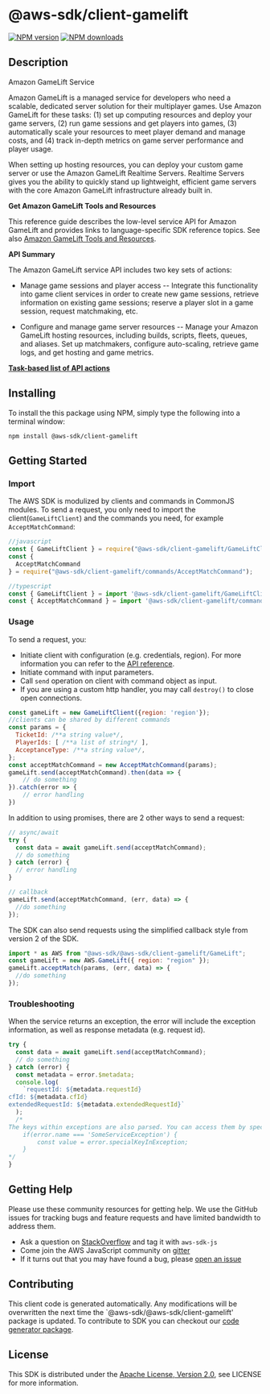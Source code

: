# @aws-sdk/client-gamelift

[![NPM version](https://img.shields.io/npm/v/@aws-sdk/client-gamelift/preview.svg)](https://www.npmjs.com/package/@aws-sdk/client-gamelift)
[![NPM downloads](https://img.shields.io/npm/dm/@aws-sdk/client-gamelift.svg)](https://www.npmjs.com/package/@aws-sdk/client-gamelift)

## Description

<fullname>Amazon GameLift Service</fullname> <p> Amazon GameLift is a managed service for developers who need a scalable, dedicated server solution for their multiplayer games. Use Amazon GameLift for these tasks: (1) set up computing resources and deploy your game servers, (2) run game sessions and get players into games, (3) automatically scale your resources to meet player demand and manage costs, and (4) track in-depth metrics on game server performance and player usage.</p> <p>When setting up hosting resources, you can deploy your custom game server or use the Amazon GameLift Realtime Servers. Realtime Servers gives you the ability to quickly stand up lightweight, efficient game servers with the core Amazon GameLift infrastructure already built in.</p> <p> <b>Get Amazon GameLift Tools and Resources</b> </p> <p>This reference guide describes the low-level service API for Amazon GameLift and provides links to language-specific SDK reference topics. See also <a href="https://docs.aws.amazon.com/gamelift/latest/developerguide/gamelift-components.html"> Amazon GameLift Tools and Resources</a>.</p> <p> <b>API Summary</b> </p> <p>The Amazon GameLift service API includes two key sets of actions:</p> <ul> <li> <p>Manage game sessions and player access -- Integrate this functionality into game client services in order to create new game sessions, retrieve information on existing game sessions; reserve a player slot in a game session, request matchmaking, etc.</p> </li> <li> <p>Configure and manage game server resources -- Manage your Amazon GameLift hosting resources, including builds, scripts, fleets, queues, and aliases. Set up matchmakers, configure auto-scaling, retrieve game logs, and get hosting and game metrics.</p> </li> </ul> <p> <b> <a href="https://docs.aws.amazon.com/gamelift/latest/developerguide/reference-awssdk.html"> Task-based list of API actions</a> </b> </p>

## Installing

To install the this package using NPM, simply type the following into a terminal window:

```
npm install @aws-sdk/client-gamelift
```

## Getting Started

### Import

The AWS SDK is modulized by clients and commands in CommonJS modules. To send a request, you only need to import the client(`GameLiftClient`) and the commands you need, for example `AcceptMatchCommand`:

```javascript
//javascript
const { GameLiftClient } = require("@aws-sdk/client-gamelift/GameLiftClient");
const {
  AcceptMatchCommand
} = require("@aws-sdk/client-gamelift/commands/AcceptMatchCommand");
```

```javascript
//typescript
const { GameLiftClient } = import '@aws-sdk/client-gamelift/GameLiftClient';
const { AcceptMatchCommand } = import '@aws-sdk/client-gamelift/commands/AcceptMatchCommand';
```

### Usage

To send a request, you:

- Initiate client with configuration (e.g. credentials, region). For more information you can refer to the [API reference][].
- Initiate command with input parameters.
- Call `send` operation on client with command object as input.
- If you are using a custom http handler, you may call `destroy()` to close open connections.

```javascript
const gameLift = new GameLiftClient({region: 'region'});
//clients can be shared by different commands
const params = {
  TicketId: /**a string value*/,
  PlayerIds: [ /**a list of string*/ ],
  AcceptanceType: /**a string value*/,
};
const acceptMatchCommand = new AcceptMatchCommand(params);
gameLift.send(acceptMatchCommand).then(data => {
    // do something
}).catch(error => {
    // error handling
})
```

In addition to using promises, there are 2 other ways to send a request:

```javascript
// async/await
try {
  const data = await gameLift.send(acceptMatchCommand);
  // do something
} catch (error) {
  // error handling
}
```

```javascript
// callback
gameLift.send(acceptMatchCommand, (err, data) => {
  //do something
});
```

The SDK can also send requests using the simplified callback style from version 2 of the SDK.

```javascript
import * as AWS from "@aws-sdk/@aws-sdk/client-gamelift/GameLift";
const gameLift = new AWS.GameLift({ region: "region" });
gameLift.acceptMatch(params, (err, data) => {
  //do something
});
```

### Troubleshooting

When the service returns an exception, the error will include the exception information, as well as response metadata (e.g. request id).

```javascript
try {
  const data = await gameLift.send(acceptMatchCommand);
  // do something
} catch (error) {
  const metadata = error.$metadata;
  console.log(
    `requestId: ${metadata.requestId}
cfId: ${metadata.cfId}
extendedRequestId: ${metadata.extendedRequestId}`
  );
  /*
The keys within exceptions are also parsed. You can access them by specifying exception names:
    if(error.name === 'SomeServiceException') {
        const value = error.specialKeyInException;
    }
*/
}
```

## Getting Help

Please use these community resources for getting help. We use the GitHub issues for tracking bugs and feature requests and have limited bandwidth to address them.

- Ask a question on [StackOverflow](https://stackoverflow.com/questions/tagged/aws-sdk-js) and tag it with `aws-sdk-js`
- Come join the AWS JavaScript community on [gitter](https://gitter.im/aws/aws-sdk-js-v3)
- If it turns out that you may have found a bug, please [open an issue](https://github.com/aws/aws-sdk-js-v3/issues)

## Contributing

This client code is generated automatically. Any modifications will be overwritten the next time the `@aws-sdk/@aws-sdk/client-gamelift' package is updated. To contribute to SDK you can checkout our [code generator package][].

## License

This SDK is distributed under the
[Apache License, Version 2.0](http://www.apache.org/licenses/LICENSE-2.0),
see LICENSE for more information.

[code generator package]: https://github.com/aws/aws-sdk-js-v3/tree/master/packages/service-types-generator
[api reference]: https://docs.aws.amazon.com/AWSJavaScriptSDK/latest/
